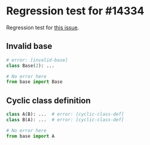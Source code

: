 # Regression test for #14334

Regression test for [this issue](https://github.com/astral-sh/ruff/issues/14334).

## Invalid base

```py path=base.py
# error: [invalid-base]
class Base(2): ...
```

```py path=a.py
# No error here
from base import Base
```

## Cyclic class definition

```py path=base.pyi
class A(B): ...  # error: [cyclic-class-def]
class B(A): ...  # error: [cyclic-class-def]
```

```py path=a.py
# No error here
from base import A
```
